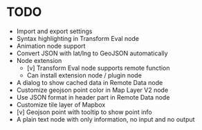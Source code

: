 # TODO

* Import and export settings
* Syntax highlighting in Transform Eval node
* Animation node support
* Convert JSON with lat/lng to GeoJSON automatically
* Node extension
  * [v] Transform Eval node supports remote function
  * Can install extension node / plugin node
* A dialog to show cached data in Remote Data node
* Customize geojson point color in Map Layer V2 node
* Use JSON format in header part in Remote Data node
* Customize tile layer of Mapbox
* [v] Geojson point with tooltip to show point info
* A plain text node with only information, no input and no output